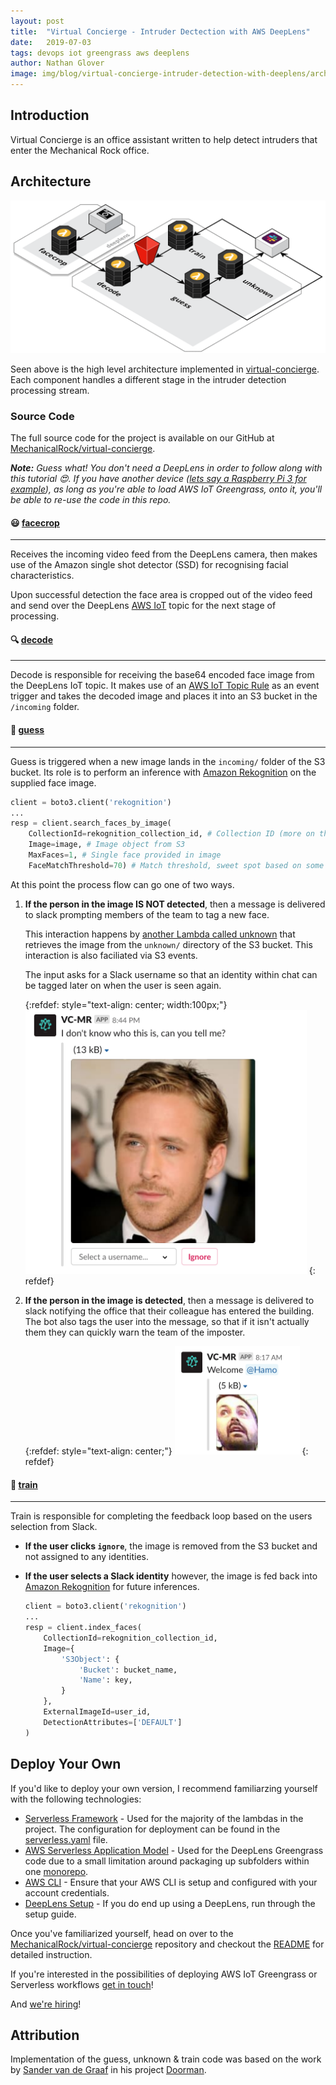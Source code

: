 ```yaml
---
layout: post
title:  "Virtual Concierge - Intruder Dectection with AWS DeepLens"
date:   2019-07-03
tags: devops iot greengrass aws deeplens
author: Nathan Glover
image: img/blog/virtual-concierge-intruder-detection-with-deeplens/architecture.png
---
```


## Introduction

Virtual Concierge is an office assistant written to help detect intruders that enter the Mechanical Rock office.

## Architecture

![Architecture](/img/blog/virtual-concierge-intruder-detection-with-deeplens/architecture.png)

Seen above is the high level architecture implemented in [virtual-concierge](https://github.com/MechanicalRock/virtual-concierge). Each component handles a different stage in the intruder detection processing stream.

### Source Code

The full source code for the project is available on our GitHub at [MechanicalRock/virtual-concierge](https://github.com/MechanicalRock/virtual-concierge).

_**Note:** Guess what! You don't need a DeepLens in order to follow along with this tutorial 😍. If you have another device ([lets say a Raspberry Pi 3 for example](https://docs.aws.amazon.com/greengrass/latest/developerguide/gg-gs.html)), as long as you're able to load AWS IoT Greengrass, onto it, you'll be able to re-use the code in this repo._

#### 😃 [facecrop](https://github.com/MechanicalRock/virtual-concierge/blob/master/deeplens/facecrop.py)

---

Receives the incoming video feed from the DeepLens camera, then makes use of the Amazon single shot detector (SSD) for recognising facial characteristics.

Upon successful detection the face area is cropped out of the video feed and send over the DeepLens [AWS IoT](https://aws.amazon.com/iot/) topic for the next stage of processing.

#### 🔍 [decode](https://github.com/MechanicalRock/virtual-concierge/blob/master/doorman/decode.py)

---

Decode is responsible for receiving the base64 encoded face image from the DeepLens IoT topic. It makes use of an [AWS IoT Topic Rule](https://docs.aws.amazon.com/iot/latest/developerguide/iot-rules-tutorial.html) as an event trigger and takes the decoded image and places it into an S3 bucket in the `/incoming` folder.

#### 🔮 [guess](https://github.com/MechanicalRock/virtual-concierge/blob/master/doorman/guess.py)

---

Guess is triggered when a new image lands in the `incoming/` folder of the S3 bucket. Its role is to perform an inference with [Amazon Rekognition](https://aws.amazon.com/rekognition/) on the supplied face image.

```python
client = boto3.client('rekognition')
...
resp = client.search_faces_by_image(
    CollectionId=rekognition_collection_id, # Collection ID (more on this later)
    Image=image, # Image object from S3
    MaxFaces=1, # Single face provided in image
    FaceMatchThreshold=70) # Match threshold, sweet spot based on some tweaking.
```

At this point the process flow can go one of two ways.

1. **If the person in the image IS NOT detected**, then a message is delivered to slack prompting members of the team to tag a new face.

    This interaction happens by [another Lambda called unknown](https://github.com/MechanicalRock/virtual-concierge/blob/master/doorman/unknown.py) that retrieves the image from the `unknown/` directory of the S3 bucket. This interaction is also faciliated via S3 events.

    The input asks for a Slack username so that an identity within chat can be tagged later on when the user is seen again.

    {:refdef: style="text-align: center; width:100px;"}
    <img src="/img/blog/virtual-concierge-intruder-detection-with-deeplens/hamish-slack-02.png" width="450">
    {: refdef}

2. **If the person in the image is detected**, then a message is delivered to slack notifying the office that their colleague has entered the building. The bot also tags the user into the message, so that if it isn't actually them they can quickly warn the team of the imposter.

    {:refdef: style="text-align: center;"}
    <img src="/img/blog/virtual-concierge-intruder-detection-with-deeplens/hamish-slack-01.png" width="200">
    {: refdef}

#### 🥋 [train](https://github.com/MechanicalRock/virtual-concierge/blob/master/doorman/train.py)

---

Train is responsible for completing the feedback loop based on the users selection from Slack.

* **If the user clicks `ignore`**, the image is removed from the S3 bucket and not assigned to any identities.

* **If the user selects a Slack identity** however, the image is fed back into [Amazon Rekognition](https://aws.amazon.com/rekognition/) for future inferences.

    ```python
    client = boto3.client('rekognition')
    ...
    resp = client.index_faces(
        CollectionId=rekognition_collection_id,
        Image={
            'S3Object': {
                'Bucket': bucket_name,
                'Name': key,
            }
        },
        ExternalImageId=user_id,
        DetectionAttributes=['DEFAULT']
    )
    ```

## Deploy Your Own

If you'd like to deploy your own version, I recommend familiarzing yourself with the following technologies:

* [Serverless Framework](https://serverless.com/) - Used for the majority of the lambdas in the project. The configuration for deployment can be found in the [serverless.yaml](https://github.com/MechanicalRock/virtual-concierge/blob/master/serverless.yml) file.
* [AWS Serverless Application Model](https://aws.amazon.com/serverless/sam/) - Used for the DeepLens Greengrass code due to a small limitation around packaging up subfolders within one [monorepo](https://mechanicalrock.github.io/2019/02/03/monorepos-aws-codebuild.html).
* [AWS CLI](https://docs.aws.amazon.com/cli/latest/userguide/cli-chap-configure.html) - Ensure that your AWS CLI is setup and configured with your account credentials.
* [DeepLens Setup](https://docs.aws.amazon.com/deeplens/latest/dg/deeplens-getting-started-set-up.html) - If you do end up using a DeepLens, run through the setup guide.

Once you've familiarized yourself, head on over to the [MechanicalRock/virtual-concierge](https://github.com/MechanicalRock/virtual-concierge) repository and checkout the [README](https://github.com/MechanicalRock/virtual-concierge/blob/master/readme.md) for detailed instruction.

If you're interested in the possibilities of deploying AWS IoT Greengrass or Serverless workflows [get in touch](https://www.mechanicalrock.io/lets-get-started)!

And [we're hiring](https://www.mechanicalrock.io/lets-get-started)!

## Attribution

Implementation of the guess, unknown & train code was based on the work by [Sander van de Graaf](https://github.com/svdgraaf) in his project [Doorman](https://devpost.com/software/doorman-a1oh0e).
